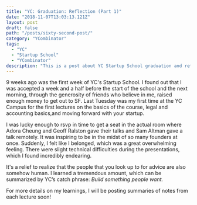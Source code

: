 ```yaml
---
title: "YC: Graduation: Reflection (Part 1)"
date: "2018-11-07T13:03:13.121Z"
layout: post
draft: false
path: "/posts/sixty-second-post/"
category: "YCombinator"
tags:
  - "YC"
  - "Startup School"
  - "YCombinator"
description: "This is a post about YC Startup School graduation and reflection on material learned."
---
```


9 weeks ago was the first week of YC's Startup School. I found out that I was
accepted a week and a half before the start of the school and the next
morning, through the generosity of friends who believe in me, raised enough
money to get out to SF. Last Tuesday was my first time at the YC Campus for
the first lectures on the basics of the course, legal and accounting
basics,and moving forward with your startup. 

I was lucky enough to rsvp in time to get a seat in the actual room where Adora Cheung and Geoff Ralston gave their talks and Sam Altman gave a talk remotely. It was inspiring to be in the midst of so many founders at once. Suddenly, I felt like I belonged, which was a great overwhelming feeling. There were slight technical difficulties during the presentations, which I found incredibly endearing. 

It's a relief to realize that the people that you look up to for advice are also somehow human. I learned a tremendous amount, which can be summarized by YC’s catch phrase: <em>Build something people want.</em> 

For more details on my learnings, I will be posting summaries of notes from each lecture soon!
